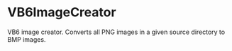 VB6ImageCreator
===============

VB6 image creator. Converts all PNG images in a given source directory to BMP images.